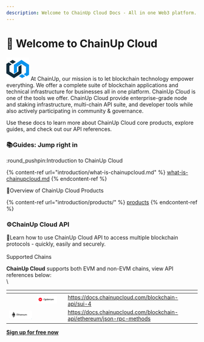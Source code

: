 ```yaml
---
description: Welcome to ChainUp Cloud Docs - All in one Web3 platform.
---
```


# 👋 Welcome to ChainUp Cloud

<img src=".gitbook/assets/chainup (1).png" alt="" data-size="line"> At ChainUp, our mission is to let blockchain technology empower everything. We offer a complete suite of blockchain applications and technical infrastructure for businesses all in one platform. ChainUp Cloud is one of the tools we offer. ChainUp Cloud provide enterprise-grade node and staking infrastructure, multi-chain API suite, and developer tools while also actively participating in community & governance.

Use these docs to learn more about ChainUp Cloud core products, explore guides, and check out our API references.

### :books:Guides: Jump right in

:round\_pushpin:Introduction to ChainUp Cloud

{% content-ref url="introduction/what-is-chainupcloud.md" %}
[what-is-chainupcloud.md](introduction/what-is-chainupcloud.md)
{% endcontent-ref %}

:book:Overview of ChainUp Cloud Products

{% content-ref url="introduction/products/" %}
[products](introduction/products/)
{% endcontent-ref %}

### :gear:ChainUp Cloud API

:brain:Learn how to use ChainUp Cloud API to access multiple blockchain protocols - quickly, easily and securely.\
\
Supported Chains

**ChainUp Cloud** supports both EVM and non-EVM chains, view API references below:\
\


<table data-view="cards"><thead><tr><th></th><th></th><th></th><th data-hidden data-card-target data-type="content-ref"></th></tr></thead><tbody><tr><td></td><td><img src=".gitbook/assets/image (52).png" alt="" data-size="original"></td><td></td><td><a href="https://docs.chainupcloud.com/blockchain-api/sui-4">https://docs.chainupcloud.com/blockchain-api/sui-4</a></td></tr><tr><td><img src=".gitbook/assets/image.png" alt="" data-size="original"></td><td></td><td></td><td><a href="https://docs.chainupcloud.com/blockchain-api/ethereum/json-rpc-methods">https://docs.chainupcloud.com/blockchain-api/ethereum/json-rpc-methods</a></td></tr></tbody></table>

[**Sign up for free now**](https://cloud.chainup.com/app/register)&#x20;
